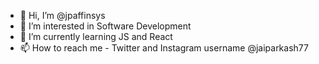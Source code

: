 - 👋 Hi, I’m @jpaffinsys
- 👀 I’m interested in Software Development
- 🌱 I’m currently learning JS and React
- 📫 How to reach me - Twitter and Instagram username @jaiparkash77

<!---
jpaffinsys/jpaffinsys is a ✨ special ✨ repository because its `README.md` (this file) appears on your GitHub profile.
You can click the Preview link to take a look at your changes.
--->
